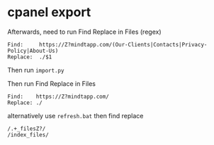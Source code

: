 # cpanel export

Afterwards, need to run Find Replace in Files (regex)
```
Find:     https://Z?mindtapp.com/(Our-Clients|Contacts|Privacy-Policy|About-Us)
Replace:  ./$1
```

Then run `import.py`

Then run Find Replace in Files
```
Find:    https://Z?mindtapp.com/
Replace: ./
```


alternatively use `refresh.bat` then find replace
```
/.+_filesZ?/
/index_files/
```
